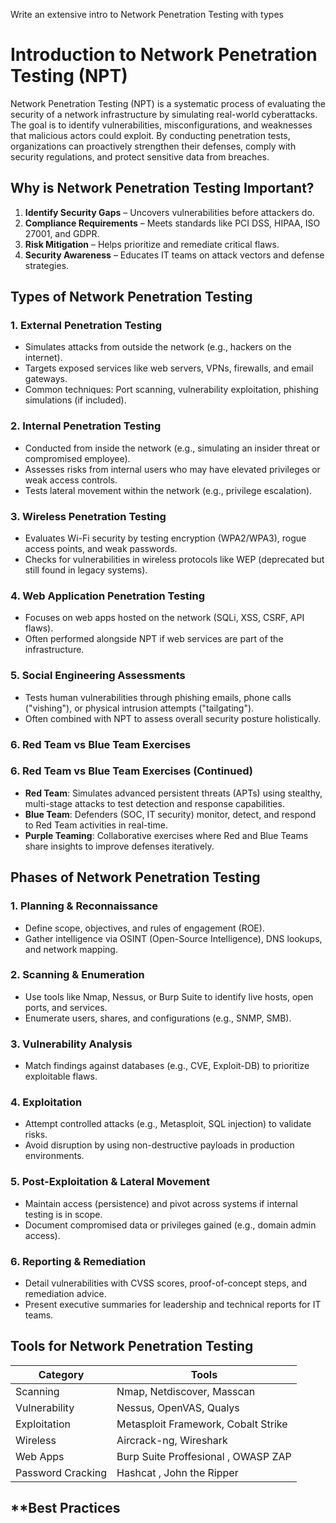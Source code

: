 Write an extensive intro to Network Penetration Testing with types 

# **Introduction to Network Penetration Testing (NPT)**  

Network Penetration Testing (NPT) is a systematic process of evaluating the security of a network infrastructure by simulating real-world cyberattacks. The goal is to identify vulnerabilities, misconfigurations, and weaknesses that malicious actors could exploit. By conducting penetration tests, organizations can proactively strengthen their defenses, comply with security regulations, and protect sensitive data from breaches.  

## **Why is Network Penetration Testing Important?**  
1. **Identify Security Gaps** – Uncovers vulnerabilities before attackers do.  
2. **Compliance Requirements** – Meets standards like PCI DSS, HIPAA, ISO 27001, and GDPR.  
3. **Risk Mitigation** – Helps prioritize and remediate critical flaws.  
4. **Security Awareness** – Educates IT teams on attack vectors and defense strategies.  

## **Types of Network Penetration Testing**  

### **1. External Penetration Testing**  
- Simulates attacks from outside the network (e.g., hackers on the internet).  
- Targets exposed services like web servers, VPNs, firewalls, and email gateways.  
- Common techniques: Port scanning, vulnerability exploitation, phishing simulations (if included).  

### **2. Internal Penetration Testing**  
- Conducted from inside the network (e.g., simulating an insider threat or compromised employee).  
- Assesses risks from internal users who may have elevated privileges or weak access controls.  
- Tests lateral movement within the network (e.g., privilege escalation).  

### **3. Wireless Penetration Testing**  
- Evaluates Wi-Fi security by testing encryption (WPA2/WPA3), rogue access points, and weak passwords.  
- Checks for vulnerabilities in wireless protocols like WEP (deprecated but still found in legacy systems).  

### **4. Web Application Penetration Testing**  
- Focuses on web apps hosted on the network (SQLi, XSS, CSRF, API flaws).  
- Often performed alongside NPT if web services are part of the infrastructure.  

### **5. Social Engineering Assessments**  
- Tests human vulnerabilities through phishing emails, phone calls ("vishing"), or physical intrusion attempts ("tailgating").  
- Often combined with NPT to assess overall security posture holistically.  

### **6. Red Team vs Blue Team Exercises**  


 ### **6. Red Team vs Blue Team Exercises (Continued)**  
- **Red Team**: Simulates advanced persistent threats (APTs) using stealthy, multi-stage attacks to test detection and response capabilities.  
- **Blue Team**: Defenders (SOC, IT security) monitor, detect, and respond to Red Team activities in real-time.  
- **Purple Teaming**: Collaborative exercises where Red and Blue Teams share insights to improve defenses iteratively.  

## **Phases of Network Penetration Testing**  

### **1. Planning & Reconnaissance**  
- Define scope, objectives, and rules of engagement (ROE).  
- Gather intelligence via OSINT (Open-Source Intelligence), DNS lookups, and network mapping.  

### **2. Scanning & Enumeration**  
- Use tools like Nmap, Nessus, or Burp Suite to identify live hosts, open ports, and services.  
- Enumerate users, shares, and configurations (e.g., SNMP, SMB).  

### **3. Vulnerability Analysis**  
- Match findings against databases (e.g., CVE, Exploit-DB) to prioritize exploitable flaws.  

### **4. Exploitation**  
- Attempt controlled attacks (e.g., Metasploit, SQL injection) to validate risks.  
- Avoid disruption by using non-destructive payloads in production environments.  

### **5. Post-Exploitation & Lateral Movement**  
- Maintain access (persistence) and pivot across systems if internal testing is in scope.  
- Document compromised data or privileges gained (e.g., domain admin access).  

### **6. Reporting & Remediation**  
- Detail vulnerabilities with CVSS scores, proof-of-concept steps, and remediation advice.  
- Present executive summaries for leadership and technical reports for IT teams.  

## **Tools for Network Penetration Testing**  
| Category          | Tools                                                                 |
|-------------------|----------------------------------------------------------------------|
| Scanning          | Nmap, Netdiscover, Masscan                                           |
| Vulnerability     | Nessus, OpenVAS, Qualys                                              |
| Exploitation      | Metasploit Framework, Cobalt Strike                                  |
| Wireless          | Aircrack-ng, Wireshark                                               |
| Web Apps          | Burp Suite Proffesional , OWASP ZAP                                  |
| Password Cracking | Hashcat , John the Ripper                                            |

## **Best Practices

